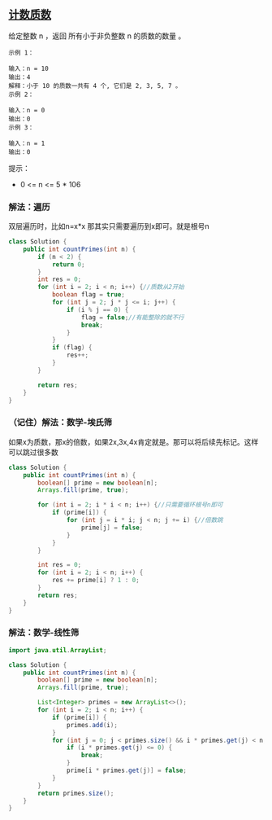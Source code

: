 ## [计数质数](https://leetcode.cn/problems/count-primes/description/)

给定整数 n ，返回 所有小于非负整数 n 的质数的数量 。


````
示例 1：

输入：n = 10
输出：4
解释：小于 10 的质数一共有 4 个, 它们是 2, 3, 5, 7 。
示例 2：

输入：n = 0
输出：0
示例 3：

输入：n = 1
输出：0
````

提示：

- 0 <= n <= 5 * 106

### 解法：遍历
双层遍历时，比如n=x*x 那其实只需要遍历到x即可。就是根号n
````java
class Solution {
    public int countPrimes(int n) {
        if (n < 2) {
            return 0;
        }
        int res = 0;
        for (int i = 2; i < n; i++) {//质数从2开始
            boolean flag = true;
            for (int j = 2; j * j <= i; j++) {
                if (i % j == 0) {
                    flag = false;//有能整除的就不行
                    break;
                }
            }
            if (flag) {
                res++;
            }
        }

        return res;
    }
}
````

### （记住）解法：数学-埃氏筛
如果x为质数，那x的倍数，如果2x,3x,4x肯定就是。那可以将后续先标记。这样可以跳过很多数
````java
class Solution {
    public int countPrimes(int n) {
        boolean[] prime = new boolean[n];
        Arrays.fill(prime, true);

        for (int i = 2; i * i < n; i++) {//只需要循环根号n即可
            if (prime[i]) {
                for (int j = i * i; j < n; j += i) {//倍数跳
                    prime[j] = false;
                }
            }
        }

        int res = 0;
        for (int i = 2; i < n; i++) {
            res += prime[i] ? 1 : 0;
        }
        return res;
    }
}
````

### 解法：数学-线性筛

````java
import java.util.ArrayList;

class Solution {
    public int countPrimes(int n) {
        boolean[] prime = new boolean[n];
        Arrays.fill(prime, true);

        List<Integer> primes = new ArrayList<>();
        for (int i = 2; i < n; i++) {
            if (prime[i]) {
                primes.add(i);
            }
            for (int j = 0; j < primes.size() && i * primes.get(j) < n; j++) {
                if (i * primes.get(j) <= 0) {
                    break;
                }
                prime[i * primes.get(j)] = false;
            }
        }
        return primes.size();
    }
}
````